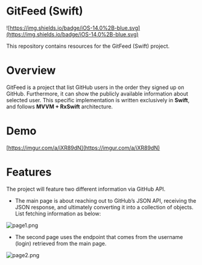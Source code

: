 # GitFeed (Swift)

![https://img.shields.io/badge/iOS-14.0%2B-blue.svg](https://img.shields.io/badge/iOS-14.0%2B-blue.svg)

This repository contains resources for the GitFeed (Swift) project.

# Overview

GitFeed is a project that list GitHub users in the order they signed up on GitHub. Furthermore, it can show the publicly available information about selected user. This specific implementation is written exclusively in **Swift**, and follows **MVVM + RxSwift** architecture.

# Demo

[https://imgur.com/a/iXR89dN](https://imgur.com/a/iXR89dN)

# Features

The project will feature two different information via GitHub API.

- The main page is about reaching out to GitHub’s JSON API, receiving the JSON response, and ultimately converting it into a collection of objects. List fetching information as below:

![page1.png](GitFeed%20(Swift)%209fafb1fa49cb42a99613ce1b44280e9a/page1.png)

- The second page uses the endpoint that comes from the username (login) retrieved from the main page.

![page2.png](GitFeed%20(Swift)%209fafb1fa49cb42a99613ce1b44280e9a/page2.png)